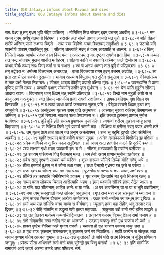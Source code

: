 ```yaml
---
title: 068 Jataayu infoms about Ravana and dies
title_english: 068 Jataayu infoms about Ravana and dies

---
```

<div class="audioEmbed"  caption="श्रीराम-हरिसीताराममूर्ति-घनपाठिभ्यां वचनम्" src="https://archive.org/download/Ramayana-recitation-Sriram-harisItArAmamUrti-Ghanapaati-v2/Kanda_3/Kanda_3_ARK-068-Rama_Jataayu_Samvadaha.mp3"></div>
रामः प्रेक्ष्य तु तम् गृध्रम् भुवि रौद्रेण पातितम् ।  
सौमित्रिम् मित्र संपन्नम् इदम् वचनम् अब्रवीत् ॥ ३-६८-१  
मम अयम् नूनम् अर्थेषु यतमानो विहंगमः ।  
राक्षसेन हतः संख्ये प्राणान् त्यजति मत् कृते ॥ ३-६८-२  
अति खिन्नः शरीरे अस्मिन् प्राणो लक्ष्मण विद्यते ।  
तथा स्वर विहीनो अयम् विक्लवम् समुदीक्षते ॥ ३-६८-३  
जटायो यदि शक्नोषि वाक्यम् व्याहरितुम् पुनः ।  
सीताम् आख्याहि भद्रम् ते वधम् आख्याहि च आत्मनः ॥ ३-६८-४  
किम् निमित्तो जहार आर्याम् रावणः तस्य किम् मया ।  
अपराधम् तु यम् दृष्ट्वा रावणेन हृता प्रिया ॥ ३-६८-५  
कथम् तत् चन्द्र संकाशम् मुखम् आसीत् मनोहरम् ।  
सीतया कानि च उक्तानि तस्मिन् काले द्विजोत्तम ॥ ३-६८-६  
कथम् वीर्यः कथम् रूपः किम् कर्मा स च राक्षसः ।  
क्व च अस्य भवनम् तात ब्रूहि मे परिपृच्छतः ॥ ३-६८-७  
तम् उद्वीक्ष्य सः धर्मात्मा विलपन्तम् अनाथवत् ।  
वाचा विक्लवया रामम् इदम् वचनम् अब्रवीत् ॥ ३-६८-८  
सा हृता राक्षसेन्द्रेण रावणेन दुरात्मना ।  
मायाम् आस्थाय विपुलाम् वात दुर्दिन संकुलाम् ॥ ३-६८-९  
परिक्लांतस्य मे तात पक्षौ चित्त्वा निशाचरः ।  
सीताम् आदाय वैदेहीम् प्रयातो दक्षिणा मुखः ॥ ३-६८-१०  
उपरुध्यन्ति मे प्राणा दृष्टिर् भ्रमति राघव ।  
पश्यामि वृक्षान् सौवर्णान् उशीर कृत मूर्धजान् ॥ ३-६८-११  
येन याति मुहूर्तेन सीताम् आदाय रावणः ।  
विप्रनष्टम् धनम् क्षिप्रम् तत् स्वामि प्रतिपद्यते ॥ ३-६८-१२  
विन्दो नाम मुहूर्तो असौ स च काकुत्स्थ न अबुधत् ।  
त्वत् प्रियाम् जानकीम् हृत्वा रावणो राक्षसेश्वर ।  
झषवत् बडिशम् गृह्य क्षिप्रम् एव विनश्यति ॥ ३-६८-१३  
न च त्वया व्यथा कार्या जनकस्य सुताम् प्रति ।  
वैदेह्या रंस्यसे क्षिप्रम् हत्वा तम् रणमूर्धनि ॥ ३-६८-१४  
असंमूढस्य गृध्रस्य रामम् प्रति अनुभाषतः ।  
आस्यात् सुस्राव रुधिरम् म्रियमाणस्य स अमिषम् ॥ ३-६८-१५  
पुत्रो विश्रवसः साक्षात् भ्राता वैश्रवणस्य च ।  
इति उक्त्वा दुर्लभान् प्राणान् मुमोच पतगेश्वरः ॥ ३-६८-१६  
ब्रूहि ब्रूहि इति रामस्य ब्रुवाणस्य कृतांजलेः ।  
त्यक्त्वा शरीरम् गृध्रस्य जग्मुः प्राणा विहायसम् ॥ ३-६८-१७  
स निक्षिप्य शिरो भूमौ प्रसार्य चरणौ तदा ।  
विक्षिप्य च शरीरम् स्वम् पपात धरणी तले ॥ ३-६८-१८  
तम् गृध्रम् प्रेक्ष्य ताम्र अक्षम् गत असुम् अचलोपमम् ।  
रामः सु बहुभिः दुह्खैः दीनः सौमित्रिम् अब्रवीत् ॥ ३-६८-१९  
बहूनि रक्षसाम् वासे वर्षाणि वसता सुखम् ।  
अनेन दण्डकारण्ये विशीर्णम् इह पक्षिणा ॥ ३-६८-२०  
अनेक वार्षिको यः तु चिर काल समुत्थितः ।  
सो अयम् अद्य हतः शेते कालो हि दुर्अतिक्रमः ॥ ३-६८-२१  
पश्य लक्ष्मण गृध्रो अयम् उपकारी हतः च मे ।  
सीताम् अभ्यवपन्नो हि रावणेन बलीयसा ॥ ३-६८-२२  
गृध्र राज्यम् परित्यज्य पितृ पैतामहम् महत् ।  
मम हेतोः अयम् प्राणान् मुमोच पतगेश्वरः ॥ ३-६८-२३  
सर्वत्र खलु दृश्यन्ते साधवो धर्म चारिणः ।  
शूराः शरण्याः सौमित्रे तिर्यक् योनि गतेषु अपि ॥ ३-६८-२४  
सीता हरणजं दुःखम् न मे सौम्य तथा गतम् ।  
यथा विनाशो गृध्रस्य मत् कृते च परंतप ॥ ३-६८-२५  
राजा दशरथः श्रीमान् यथा मम मया यशाः ।  
पूजनीयः च मान्यः च तथा अयम् पतगेश्वरः ॥ ३-६८-२६  
सौमित्रे हर काष्ठानि निर्मथिष्यामि पावकम् ।  
गृध्र राजम् दिधक्षामि मत् कृते निधनम् गतम् ॥ ३-६८-२७  
नाथम् पतग लोकस्य चिताम् आरोपयामि अहम् ।  
इमम् धक्ष्यामि सौमित्रे हतम् रौद्रेण रक्षसा ॥ ३-६८-२८  
या गतिः यज्ञ शीलानाम् आहित अग्नेः च या गतिः ।  
अ पर आवर्तिनाम् या च या च भूमि प्रदायिनाम् ॥ ३-६८-२९  
मया त्वम् समनुज्ञातो गच्छ लोकान् अनुत्तमान् ।  
गृध्र राज महा सत्त्व संस्कृतः च मया व्रज ॥ ३-६८-३०  
एवम् उक्त्वा चिताम् दीप्ताम् आरोप्य पतगेश्वरम् ।  
ददाह रामो धर्मात्मा स्व बन्धुम् इव दुःखितः ॥ ३-६८-३१  
रामो अथ सह सौमित्रिः वनम् यात्वा स वीर्यवान् ।  
स्थूलान् हत्वा महा रोहीन् अनु तस्तार तम् द्विजम् ॥ ३-६८-३२  
रोहि मांसानि च उद्धृत्य पेशी कृत्वा महायशाः ।  
शकुनाय ददौ रामो रम्ये हरित शाद्वले ॥ ३-६८-३३  
यत् तत् प्रेतस्य मर्त्यस्य कथयन्ति द्विजातयः ।  
तत् स्वर्ग गमनम् पित्र्यम् क्षिप्रम् रामो जजाप ह ॥ ३-६८-३४  
ततो गोदावरीम् गत्वा नदीम् नर वर आत्मजौ ।  
उदकम् चक्रतुः तस्मै गृध्र राजाय तौ उभौ ॥ ३-६८-३५  
शास्त्र दृष्टेन विधिना जले गृधाय राघवौ ।  
स्नात्वा तौ गृध्र राजाय उदकम् चक्रुः तदा ॥ ३-६८-३६  
स गृध्र राजः कृतवान् यशस्करम्  
सु दुष्करम् कर्म रणे निपातितः ।  
महर्षि कल्पेन च संस्कृतः तदा  
जगाम पुण्याम् गतिम् आत्मनः शुभाम् ॥ ३-६८-३७  
कृतोदकौ तौ अपि पक्षि सत्तमे  
स्थिराम् च बुद्धिम् प्रणिधाय जग्मुतुः ।  
प्रवेश्य सीता अधिगमने ततो मनो  
वनम् सुरेन्द्रौ इव विष्णु वासवौ ॥ ३-६८-३८  
इति वाल्मीकि रामायणे आदि काव्ये अरण्य काण्डे अष्ट षष्टितमः सर्गः